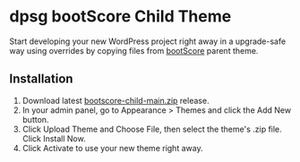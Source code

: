 # dpsg bootScore Child Theme

Start developing your new WordPress project right away in a upgrade-safe way using overrides by copying files from [bootScore](https://github.com/crftwrk/bootscore) parent theme.

## Installation

1. Download latest [bootscore-child-main.zip](https://github.com/bootscore/bootscore-child/releases) release.
2. In your admin panel, go to Appearance > Themes and click the Add New button.
3. Click Upload Theme and Choose File, then select the theme's .zip file. Click Install Now.
4. Click Activate to use your new theme right away.
